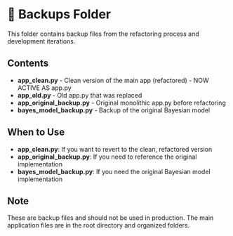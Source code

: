 # 📁 Backups Folder

This folder contains backup files from the refactoring process and development iterations.

## Contents

- **app_clean.py** - Clean version of the main app (refactored) - NOW ACTIVE AS app.py
- **app_old.py** - Old app.py that was replaced
- **app_original_backup.py** - Original monolithic app.py before refactoring
- **bayes_model_backup.py** - Backup of the original Bayesian model

## When to Use

- **app_clean.py**: If you want to revert to the clean, refactored version
- **app_original_backup.py**: If you need to reference the original implementation
- **bayes_model_backup.py**: If you need the original Bayesian model implementation

## Note

These are backup files and should not be used in production. The main application files are in the root directory and organized folders.
